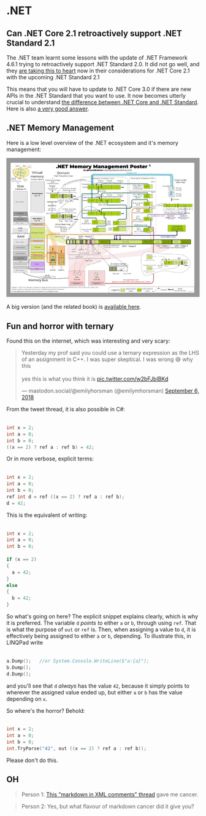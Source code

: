 # .NET

## Can .NET Core 2.1 retroactively support .NET Standard 2.1

The .NET team learnt some lessons with the update of .NET Framework 4.6.1 trying to retroactively support .NET Standard 2.0. It did not go well, and they [are taking this to heart](https://github.com/dotnet/standard/issues/860#issuecomment-417742096) now in their considerations for .NET Core 2.1 with the upcoming .NET Standard 2.1

This means that you will have to update to .NET Core 3.0 if there are new APIs in the .NET Standard that you want to use. It now becomes utterly crucial to understand [the difference between .NET Core and .NET Standard](https://msdn.microsoft.com/en-us/magazine/mt842506.aspx). Here is also [a very good answer](https://stackoverflow.com/questions/42939454/what-is-the-difference-between-net-core-and-net-standard-class-library-project).

## .NET Memory Management

Here is a low level overview of the .NET ecosystem and it's memory management:

<img src="netmem.jpg"/>

A big version (and the related book) is [available here](https://prodotnetmemory.com/).

## Fun and horror with ternary

Found this on the internet, which was interesting and very scary:
<blockquote class="twitter-tweet" data-lang="en"><p lang="en" dir="ltr">Yesterday my prof said you could use a ternary expression as the LHS of an assignment in C++. I was super skeptical. I was wrong 😅 why this<br><br>yes this is what you think it is <a href="https://t.co/w2bFJbIBKd">pic.twitter.com/w2bFJbIBKd</a></p>&mdash; mastodon.social/@emilyhorsman (@emilymhorsman) <a href="https://twitter.com/emilymhorsman/status/1037499651925127168?ref_src=twsrc%5Etfw">September 6, 2018</a></blockquote>
<script async src="https://platform.twitter.com/widgets.js" charset="utf-8"></script>

From the tweet thread, it is also possible in C#:

```c

int x = 2;
int a = 0;
int b = 0;
((x == 2) ? ref a : ref b) = 42;

```

Or in more verbose, explicit terms:

```c

int x = 2;
int a = 0;
int b = 0;
ref int d = ref ((x == 2) ? ref a : ref b);
d = 42;

```

This is the equivalent of writing:

```c

int x = 2;
int a = 0;
int b = 0;

if (x == 2)
{
  a = 42;
}
else
{
  b = 42;
}

```

So what's going on here? The explicit snippet explains clearly, which is why it is preferred. The variable `d` _points to_ either `a` or `b`, through using `ref`. That is what the purpose of `out` or `ref` is. Then, when assigning a value to `d`, it is effectively being assigned to either `a` or `b`, depending. To illustrate this, in LINQPad write

```c

a.Dump();   //or System.Console.WriteLine($"a:{a}");
b.Dump();
d.Dump();

```

and you'll see that `d` _always_ has the value `42`, because it simply points to wherever the assigned value ended up, but either `a` or `b` has the value depending on `x`.

So where's the horror? Behold:

```c

int x = 2;
int a = 0;
int b = 0;
int.TryParse("42", out ((x == 2) ? ref a : ref b));

```

Please don't do this.

## OH

>Person 1: [This "markdown in XML comments" thread](https://github.com/dotnet/csharplang/issues/891) gave me cancer.

>Person 2: Yes, but what flavour of markdown cancer did it give you?